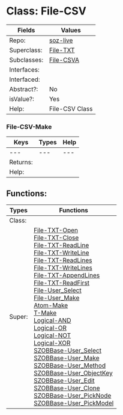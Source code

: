 
# Class:	File-CSV

| Fields | Values |
| --------- | --------- |
| Repo: | [soz-live](/repos/soz-live.html) |
| Superclass: | [File-TXT](File-TXT.html) |
| Subclasses: | [File-CSVA](File-CSVA.html) |
| Interfaces: |  |
| Interfaced: |  |
| Abstract?: | No |
| isValue?: | Yes |
| Help: | File-CSV Class |

### File-CSV-Make

| Keys | Types | Help |
| --------- | --------- | --------- |
| --- | --- | --- |
| Returns: |  |
| Help: |  |


## Functions:

| Types | Functions |
| --------- | --------- |
| Class: |  |
| Super: | [File-TXT-Open](File-TXT.html) <br> [File-TXT-Close](File-TXT.html) <br> [File-TXT-ReadLine](File-TXT.html) <br> [File-TXT-WriteLine](File-TXT.html) <br> [File-TXT-ReadLines](File-TXT.html) <br> [File-TXT-WriteLines](File-TXT.html) <br> [File-TXT-AppendLines](File-TXT.html) <br> [File-TXT-ReadFirst](File-TXT.html) <br> [File-User_Select](File.html) <br> [File-User_Make](File.html) <br> [Atom-Make](Atom.html) <br> [T-Make](T.html) <br> [Logical-AND](Logical.html) <br> [Logical-OR](Logical.html) <br> [Logical-NOT](Logical.html) <br> [Logical-XOR](Logical.html) <br> [SZOBBase-User_Select](SZOBBase.html) <br> [SZOBBase-User_Make](SZOBBase.html) <br> [SZOBBase-User_Method](SZOBBase.html) <br> [SZOBBase-User_ObjectKey](SZOBBase.html) <br> [SZOBBase-User_Edit](SZOBBase.html) <br> [SZOBBase-User_Clone](SZOBBase.html) <br> [SZOBBase-User_PickNode](SZOBBase.html) <br> [SZOBBase-User_PickModel](SZOBBase.html) |


